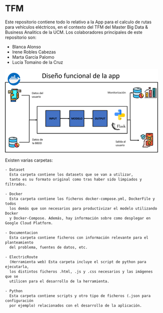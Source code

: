 # TFM

Este repositorio contiene todo lo relativo a la App para el calculo de rutas para vehículos eléctricos, en el contexto del TFM del Master Big Data & Business Analitics de la UCM.
Los colaboradores principales de este repositorio son:
- Blanca Alonso
- Irene Robles Cabezas
- Marta García Palomo
- Lucía Tomaino de la Cruz

![Diseño funcional de la app](Documentacion/PlanteamientoProblema/Disenofuncional.png)

Existen varias carpetas:

	- Dataset
	  Esta carpeta contiene los datasets que se van a utilizar, 
	  tanto es su formato original como tras haber sido limpiados y filtrados.

	- Docker
	  Esta carpeta contiene los ficheros docker-compose.yml, DockerFile y todos
	  los demás que son necesarios para productivizar el modelo utilizando Docker
	  y Docker-Compose. Además, hay información sobre como desplegar en Google Cloud Platform.

	- Documentacion
	  Esta carpeta contiene ficheros con información relevante para el planteamiento
	  del problema, fuentes de datos, etc.

	- ElectricRoute
      (Herramienta web) Esta carpeta incluye el script de python para ejecutarla, 
	  los distintos ficheros .html, .js y .css necesarios y las imágenes que se 
	  utilicen para el desarrollo de la herramienta.

	- Python
	  Esta carpeta contiene scripts y otro tipo de ficheros (.json para configuración
	  por ejemplo) relacionados con el desarrollo de la aplicación.
